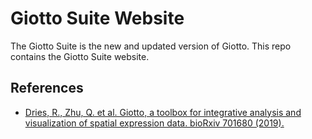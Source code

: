 
<!-- README.md is generated from README.Rmd. Please edit that file -->

<!-- This line is from RStudio -->

# Giotto Suite Website

<!-- badges: start -->

<!-- badges: end -->

The Giotto Suite is the new and updated version of Giotto. This repo
contains the Giotto Suite website.

## References

  - [Dries, R., Zhu, Q. et al. Giotto, a toolbox for integrative
    analysis and visualization of spatial expression data.
    bioRxiv 701680
    (2019).](https://www.biorxiv.org/content/10.1101/701680v2)
